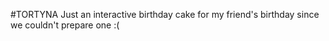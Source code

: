 #TORTYNA
Just an interactive birthday cake for my friend's birthday since we couldn't prepare one :(
